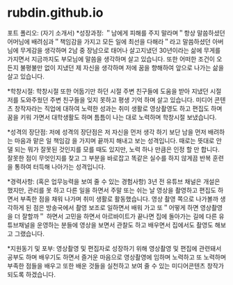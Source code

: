 # rubdin.github.io
포트 폴리오:
(자기 소개서)
*성장과정: ＂남에게 피해를 주지 말라며＂항상 말씀하셨던 어머님에 배려심과＂책임감을 가지고 모든 일에 최선을 다해라＂라고 말씀하셨던 아버님에 무게감을 생각하며 2남 중 장남으로 태어나 살고지냈던 30년이라는 삶에 무게를 가지면서 지금까지도 부모님에 말씀을 생각하며 살고 있습니다. 또한 어떠한 조건이 오든지 불평불만 없이 지냈던 제 자신을 생각하며 저에 꿈을 향해하여 앞으로 나가는 삶을 살고 있습니다.

*학창시절: 학창시절 또한 어둡기만 하던 시절 주변 친구들에 도움을 받아 지냈던 시절 저를 도와주웠던 주변 친구들을 잊지 못하고 평생 기억 하며 살고 있습니다. 미디어 콘텐츠 창작자라는 직업에 대하여 노력한 성과는 취미 생활로 영상촬영도 하고 편집도 하며 꿈을 키워 가면서 대학생활도 하며 틈틈이 나는 대로 노력하며 학창시절 보냈습니다.

*성격의 장단점: 저에 성격의 장단점은 저 자신을 먼저 생각 하기 보단 남을 먼저 배려하는 마음과 맡은 일 책임감 을 가지며 끝까지 해내고 보는 성격입니다. 때로는 뜻대로 안댈 되는 뭐가 잘못된 것인지를 모를 때도 있지만, 노력 하나 만큼은 인정 할 만 합니다. 잘못한 점이 무엇인지를 찾고 그 부분을 바로잡고 똑같은 실수를 하지 않게끔 반복 훈련을 통하여 터득해 나아가는 성격입니다.

*경력사항: (혹은 업무능력을 보여 줄 수 있는 경험사항) 3년 전 유튜브 채널은 개설은 했지만, 관리를 못 하고 다른 일을 하면서 주말 또는 쉬는 날 영상을 촬영하고 편집도 하면서 부족한 점을 채워 나가며 취미 생활로 활동했습니다. 영상 촬영 쪽으로 나가볼까 생각하게 된 점은 방송국에서 촬영 보조로 일하면서 배워 가고 또＂어떻게 하면 영상촬영을 더 잘할까＂ 하면서 고민을 하면서 아르바이트가 끝나면 집에 돌아가는 길에 다른 유튜브채널을 운영하는 분들에 영상을 보면서 관찰도 하고 배우면서 집에서도 촬영도 해보고 그랬습니다.

*지원동기 및 포부: 영상촬영 및 편집자로 성장하기 위해 영상촬영 및 편집에 관련돼서 공부도 하며 배우기도 하면서 즐거운 마음으로 영상촬영에 임하며 노력하고 또 노력하며 부족한 점들을 배우고 또한 배운 것들을 실천하고 보여 줄 수 있는 미디어콘텐츠 창작가 되도록 하겠습니다.
